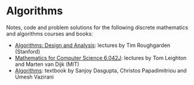 # Algorithms

Notes, code and problem solutions for the following discrete mathematics and
algorithms courses and books:

 - [Algorithms: Design and Analysis](roughgarden/): lectures by Tim Roughgarden
   (Stanford)
 - [Mathematics for Computer Science 6.042J](6042j/): lectures by Tom Leighton
   and Marten van Dijk (MIT)
 - [Algorithms](dpv/): textbook by Sanjoy Dasgupta, Christos Papadimitriou and
   Umesh Vazirani

